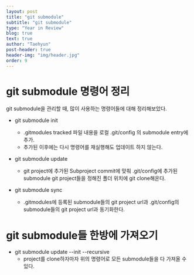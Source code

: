 ```yaml
---
layout: post
title: "git submodule"
subtitle: "git submodule"
type: "Year in Review"
blog: true
text: true
author: "Taehyun"
post-header: true
header-img: "img/header.jpg"
order: 9
---
```


# git submodule 명령어 정리

git submodule을 관리할 때, 많이 사용하는 명령어들에 대해 정리해보았다.

- git submodule init
     - .gitmodules tracked 파일 내용을 로컬 .git/config 의 submodule entry에 추가.
     - 추가된 이후에는 다시 명령어를 재실행해도 업데이트 하지 않는다.

- git submodule update
    -  git project에 추가된 Subproject commit에 맞춰 .git/config에 추가된 submodule git project들을 정해진 폴더 위치에 git clone해온다.

- git submodule sync
    -  .gitmodules에 등록된 submodule들의 git project url과 .git/config의 submodule들의 git project url과 동기화한다.

# git submodule들 한방에 가져오기

- git submodule update --init --recursive
    - project를 clone하자마자 위의 명령어로 모든 submodule들을 다 가져올 수 있다.
